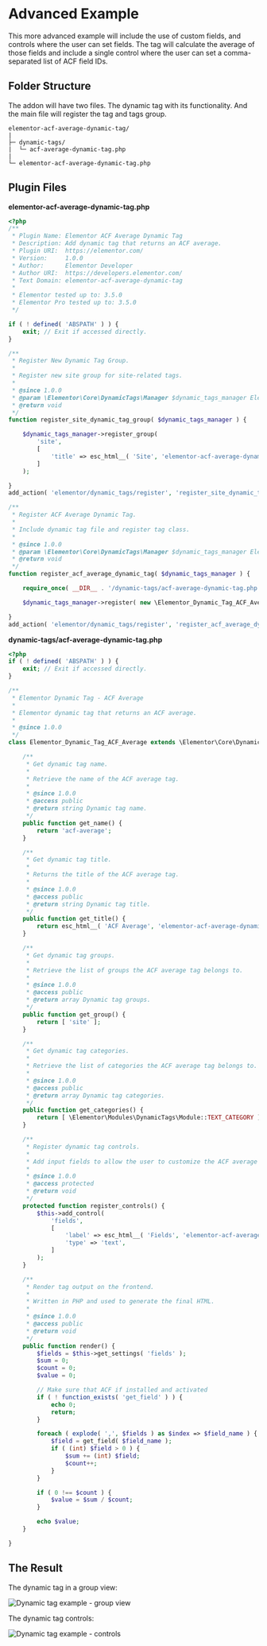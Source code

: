 # Advanced Example

<Badge type="tip" vertical="top" text="Elementor Core" /> <Badge type="warning" vertical="top" text="Advanced" />

This more advanced example will include the use of custom fields, and controls where the user can set fields. The tag will calculate the average of those fields and include a single control where the user can set a comma-separated list of ACF field IDs.

## Folder Structure

The addon will have two files. The dynamic tag with its functionality. And the main file will register the tag and tags group.

```
elementor-acf-average-dynamic-tag/
|
├─ dynamic-tags/
|  └─ acf-average-dynamic-tag.php
|
└─ elementor-acf-average-dynamic-tag.php
```

## Plugin Files

**elementor-acf-average-dynamic-tag.php**

```php
<?php
/**
 * Plugin Name: Elementor ACF Average Dynamic Tag
 * Description: Add dynamic tag that returns an ACF average.
 * Plugin URI:  https://elementor.com/
 * Version:     1.0.0
 * Author:      Elementor Developer
 * Author URI:  https://developers.elementor.com/
 * Text Domain: elementor-acf-average-dynamic-tag
 *
 * Elementor tested up to: 3.5.0
 * Elementor Pro tested up to: 3.5.0
 */

if ( ! defined( 'ABSPATH' ) ) {
	exit; // Exit if accessed directly.
}

/**
 * Register New Dynamic Tag Group.
 *
 * Register new site group for site-related tags.
 *
 * @since 1.0.0
 * @param \Elementor\Core\DynamicTags\Manager $dynamic_tags_manager Elementor dynamic tags manager.
 * @return void
 */
function register_site_dynamic_tag_group( $dynamic_tags_manager ) {

	$dynamic_tags_manager->register_group(
		'site',
		[
			'title' => esc_html__( 'Site', 'elementor-acf-average-dynamic-tag' )
		]
	);

}
add_action( 'elementor/dynamic_tags/register', 'register_site_dynamic_tag_group' );

/**
 * Register ACF Average Dynamic Tag.
 *
 * Include dynamic tag file and register tag class.
 *
 * @since 1.0.0
 * @param \Elementor\Core\DynamicTags\Manager $dynamic_tags_manager Elementor dynamic tags manager.
 * @return void
 */
function register_acf_average_dynamic_tag( $dynamic_tags_manager ) {

	require_once( __DIR__ . '/dynamic-tags/acf-average-dynamic-tag.php' );

	$dynamic_tags_manager->register( new \Elementor_Dynamic_Tag_ACF_Average );

}
add_action( 'elementor/dynamic_tags/register', 'register_acf_average_dynamic_tag' );
```

**dynamic-tags/acf-average-dynamic-tag.php**

```php
<?php
if ( ! defined( 'ABSPATH' ) ) {
	exit; // Exit if accessed directly.
}

/**
 * Elementor Dynamic Tag - ACF Average
 *
 * Elementor dynamic tag that returns an ACF average.
 *
 * @since 1.0.0
 */
class Elementor_Dynamic_Tag_ACF_Average extends \Elementor\Core\DynamicTags\Tag {

	/**
	 * Get dynamic tag name.
	 *
	 * Retrieve the name of the ACF average tag.
	 *
	 * @since 1.0.0
	 * @access public
	 * @return string Dynamic tag name.
	 */
	public function get_name() {
		return 'acf-average';
	}

	/**
	 * Get dynamic tag title.
	 *
	 * Returns the title of the ACF average tag.
	 *
	 * @since 1.0.0
	 * @access public
	 * @return string Dynamic tag title.
	 */
	public function get_title() {
		return esc_html__( 'ACF Average', 'elementor-acf-average-dynamic-tag' );
	}

	/**
	 * Get dynamic tag groups.
	 *
	 * Retrieve the list of groups the ACF average tag belongs to.
	 *
	 * @since 1.0.0
	 * @access public
	 * @return array Dynamic tag groups.
	 */
	public function get_group() {
		return [ 'site' ];
	}

	/**
	 * Get dynamic tag categories.
	 *
	 * Retrieve the list of categories the ACF average tag belongs to.
	 *
	 * @since 1.0.0
	 * @access public
	 * @return array Dynamic tag categories.
	 */
	public function get_categories() {
		return [ \Elementor\Modules\DynamicTags\Module::TEXT_CATEGORY ];
	}

	/**
	 * Register dynamic tag controls.
	 *
	 * Add input fields to allow the user to customize the ACF average tag settings.
	 *
	 * @since 1.0.0
	 * @access protected
	 * @return void
	 */
	protected function register_controls() {
		$this->add_control(
			'fields',
			[
				'label' => esc_html__( 'Fields', 'elementor-acf-average-dynamic-tag' ),
				'type' => 'text',
			]
		);
	}

	/**
	 * Render tag output on the frontend.
	 *
	 * Written in PHP and used to generate the final HTML.
	 *
	 * @since 1.0.0
	 * @access public
	 * @return void
	 */
	public function render() {
		$fields = $this->get_settings( 'fields' );
		$sum = 0;
		$count = 0;
		$value = 0;

		// Make sure that ACF if installed and activated
		if ( ! function_exists( 'get_field' ) ) {
			echo 0;
			return;
		}

		foreach ( explode( ',', $fields ) as $index => $field_name ) {
			$field = get_field( $field_name );
			if ( (int) $field > 0 ) {
				$sum += (int) $field;
				$count++;
			}
		}

		if ( 0 !== $count ) {
			$value = $sum / $count;
		}

		echo $value;
	}

}
```

## The Result

The dynamic tag in a group view:

<img :src="$withBase('/assets/img/elementor-dynamic-tag-example-acf-average-groups.png')" alt="Dynamic tag example - group view">

The dynamic tag controls:

<img :src="$withBase('/assets/img/elementor-dynamic-tag-example-acf-average-controls.png')" alt="Dynamic tag example - controls">

